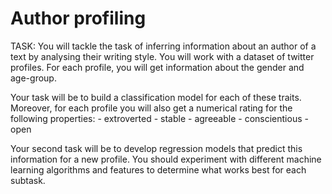 # Author profiling

TASK:
You will tackle the task of inferring information about an author of a text by analysing their
writing style. You will work with a dataset of twitter profiles. For each profile, you will
get information about the gender and age-group.

Your task will be to build a classification model for each of these traits.
Moreover, for each profile you will also get a numerical rating for the following properties:
    - extroverted
    - stable
    - agreeable
    - conscientious
    - open

Your second task will be to develop regression models that predict this information for a
new profile. You should experiment with different machine learning algorithms and
features to determine what works best for each subtask.

